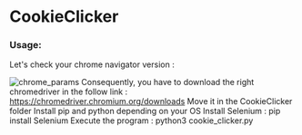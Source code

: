 # CookieClicker

### Usage:
  Let's check your chrome navigator version :

  ![chrome_params](https://user-images.githubusercontent.com/65111947/141858987-dec8dae7-f1f6-4bdb-a9c8-32b5d50d8a61.PNG)
  Consequently, you have to download the right chromedriver in the follow link : https://chromedriver.chromium.org/downloads
  Move it in the CookieClicker folder
  Install pip and python depending on your OS
  Install Selenium :
      pip install Selenium
  Execute the program :
      python3 cookie_clicker.py

